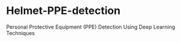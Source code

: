 # Helmet-PPE-detection
Personal Protective Equipment (PPE) Detection Using Deep Learning Techniques
